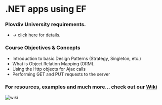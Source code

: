 # .NET apps using EF

### Plovdiv University requirements. 
- -> [click here](https://github.com/BaiGanio/PU-DB-Apps-With-EF/blob/master/%D0%A3%D1%87%D0%B5%D0%B1%D0%BD%D0%B0%20%D0%BF%D1%80%D0%BE%D0%B3%D1%80%D0%B0%D0%BC%D0%B0%20DB%20Apps.pdf) for details.

### Course Objectives & Concepts
* Introduction to basic Design Patterns (Strategy, Singleton, etc.)
* What is Object Relation Mapping (ORM).
* Using the Http objects for Ajax calls
* Performing GET and PUT requests to the server

### For resources, examples and much more... check out our [Wiki](https://github.com/BaiGanio/PU-DB-Apps-With-EF/wiki)

![wiki](https://github.com/BaiGanio/PU-DB-Apps-With-EF/blob/master/repo-images/Wiki.png)
    
